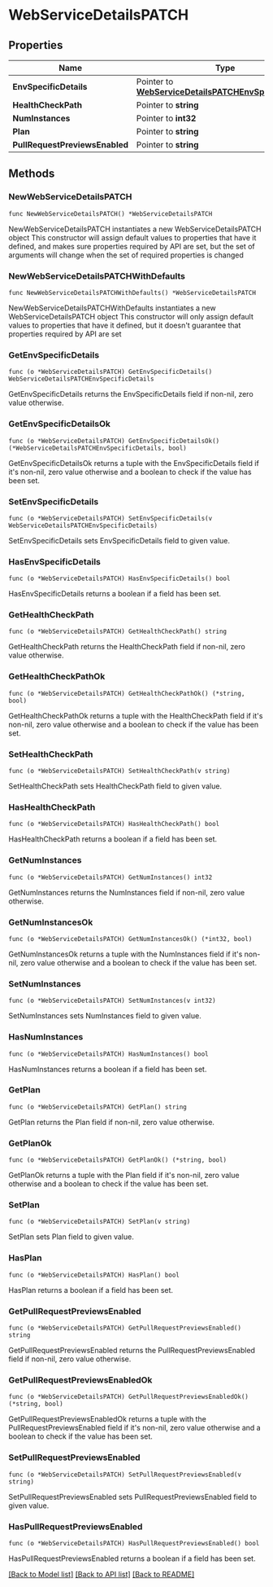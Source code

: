 # WebServiceDetailsPATCH

## Properties

Name | Type | Description | Notes
------------ | ------------- | ------------- | -------------
**EnvSpecificDetails** | Pointer to [**WebServiceDetailsPATCHEnvSpecificDetails**](WebServiceDetailsPATCHEnvSpecificDetails.md) |  | [optional] 
**HealthCheckPath** | Pointer to **string** |  | [optional] 
**NumInstances** | Pointer to **int32** |  | [optional] 
**Plan** | Pointer to **string** |  | [optional] 
**PullRequestPreviewsEnabled** | Pointer to **string** |  | [optional] 

## Methods

### NewWebServiceDetailsPATCH

`func NewWebServiceDetailsPATCH() *WebServiceDetailsPATCH`

NewWebServiceDetailsPATCH instantiates a new WebServiceDetailsPATCH object
This constructor will assign default values to properties that have it defined,
and makes sure properties required by API are set, but the set of arguments
will change when the set of required properties is changed

### NewWebServiceDetailsPATCHWithDefaults

`func NewWebServiceDetailsPATCHWithDefaults() *WebServiceDetailsPATCH`

NewWebServiceDetailsPATCHWithDefaults instantiates a new WebServiceDetailsPATCH object
This constructor will only assign default values to properties that have it defined,
but it doesn't guarantee that properties required by API are set

### GetEnvSpecificDetails

`func (o *WebServiceDetailsPATCH) GetEnvSpecificDetails() WebServiceDetailsPATCHEnvSpecificDetails`

GetEnvSpecificDetails returns the EnvSpecificDetails field if non-nil, zero value otherwise.

### GetEnvSpecificDetailsOk

`func (o *WebServiceDetailsPATCH) GetEnvSpecificDetailsOk() (*WebServiceDetailsPATCHEnvSpecificDetails, bool)`

GetEnvSpecificDetailsOk returns a tuple with the EnvSpecificDetails field if it's non-nil, zero value otherwise
and a boolean to check if the value has been set.

### SetEnvSpecificDetails

`func (o *WebServiceDetailsPATCH) SetEnvSpecificDetails(v WebServiceDetailsPATCHEnvSpecificDetails)`

SetEnvSpecificDetails sets EnvSpecificDetails field to given value.

### HasEnvSpecificDetails

`func (o *WebServiceDetailsPATCH) HasEnvSpecificDetails() bool`

HasEnvSpecificDetails returns a boolean if a field has been set.

### GetHealthCheckPath

`func (o *WebServiceDetailsPATCH) GetHealthCheckPath() string`

GetHealthCheckPath returns the HealthCheckPath field if non-nil, zero value otherwise.

### GetHealthCheckPathOk

`func (o *WebServiceDetailsPATCH) GetHealthCheckPathOk() (*string, bool)`

GetHealthCheckPathOk returns a tuple with the HealthCheckPath field if it's non-nil, zero value otherwise
and a boolean to check if the value has been set.

### SetHealthCheckPath

`func (o *WebServiceDetailsPATCH) SetHealthCheckPath(v string)`

SetHealthCheckPath sets HealthCheckPath field to given value.

### HasHealthCheckPath

`func (o *WebServiceDetailsPATCH) HasHealthCheckPath() bool`

HasHealthCheckPath returns a boolean if a field has been set.

### GetNumInstances

`func (o *WebServiceDetailsPATCH) GetNumInstances() int32`

GetNumInstances returns the NumInstances field if non-nil, zero value otherwise.

### GetNumInstancesOk

`func (o *WebServiceDetailsPATCH) GetNumInstancesOk() (*int32, bool)`

GetNumInstancesOk returns a tuple with the NumInstances field if it's non-nil, zero value otherwise
and a boolean to check if the value has been set.

### SetNumInstances

`func (o *WebServiceDetailsPATCH) SetNumInstances(v int32)`

SetNumInstances sets NumInstances field to given value.

### HasNumInstances

`func (o *WebServiceDetailsPATCH) HasNumInstances() bool`

HasNumInstances returns a boolean if a field has been set.

### GetPlan

`func (o *WebServiceDetailsPATCH) GetPlan() string`

GetPlan returns the Plan field if non-nil, zero value otherwise.

### GetPlanOk

`func (o *WebServiceDetailsPATCH) GetPlanOk() (*string, bool)`

GetPlanOk returns a tuple with the Plan field if it's non-nil, zero value otherwise
and a boolean to check if the value has been set.

### SetPlan

`func (o *WebServiceDetailsPATCH) SetPlan(v string)`

SetPlan sets Plan field to given value.

### HasPlan

`func (o *WebServiceDetailsPATCH) HasPlan() bool`

HasPlan returns a boolean if a field has been set.

### GetPullRequestPreviewsEnabled

`func (o *WebServiceDetailsPATCH) GetPullRequestPreviewsEnabled() string`

GetPullRequestPreviewsEnabled returns the PullRequestPreviewsEnabled field if non-nil, zero value otherwise.

### GetPullRequestPreviewsEnabledOk

`func (o *WebServiceDetailsPATCH) GetPullRequestPreviewsEnabledOk() (*string, bool)`

GetPullRequestPreviewsEnabledOk returns a tuple with the PullRequestPreviewsEnabled field if it's non-nil, zero value otherwise
and a boolean to check if the value has been set.

### SetPullRequestPreviewsEnabled

`func (o *WebServiceDetailsPATCH) SetPullRequestPreviewsEnabled(v string)`

SetPullRequestPreviewsEnabled sets PullRequestPreviewsEnabled field to given value.

### HasPullRequestPreviewsEnabled

`func (o *WebServiceDetailsPATCH) HasPullRequestPreviewsEnabled() bool`

HasPullRequestPreviewsEnabled returns a boolean if a field has been set.


[[Back to Model list]](../README.md#documentation-for-models) [[Back to API list]](../README.md#documentation-for-api-endpoints) [[Back to README]](../README.md)


